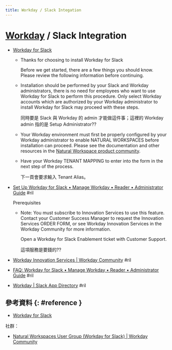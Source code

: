 ```yaml
---
title: Workday / Slack Integation
---
```

# [Workday](workday.md) / Slack Integration

  - [Workday for Slack](https://nw.myworkday.com/slack/install/)

      - Thanks for choosing to install Workday for Slack

        Before we get started, there are a few things you should know. Please review the following information before continuing.

      - Installation should be performed by your Slack and Workday administrators, there is no need for employees who want to use Workday for Slack to perform this procedure. Only select Workday accounts which are authorized by your Workday administrator to install Workday for Slack may proceed with these steps.

        同時要是 Slack 與 Workday 的 admin 才能做這件事；這裡的 Workday admin 指的是 Setup Administrator??

      - Your Workday environment must first be properly configured by your Workday administrator to enable NATURAL WORKSPACES before installation can proceed. Please see the documentation and other resources in the [Natural Workspace product community](https://community.workday.com/groups-product-user-group/3041).

      - Have your Workday TENANT MAPPING to enter into the form in the next step of the process.

        下一頁會要求輸入 Tenant Alias。

  - [Set Up Workday for Slack • Manage Workday • Reader • Administrator Guide](https://doc.workday.com/reader/3DMnG~27o049IYFWETFtTQ/0F9wQPlT42u24anUWi7rSg) #ril

    Prerequisites

      - Note: You must subscribe to Innovation Services to use this feature. Contact your Customer Success Manager to request the Innovation Services ORDER FORM, or see Workday Innovation Services in the Workday Community for more information.

        Open a Workday for Slack Enablement ticket with Customer Support.

        這項服務是要錢的??

  - [Workday Innovation Services \| Workday Community](https://community.workday.com/articles/409032) #ril

  - [FAQ: Workday for Slack • Manage Workday • Reader • Administrator Guide](https://doc.workday.com/reader/3DMnG~27o049IYFWETFtTQ/tS0_o73Nh0SdyRsQHkk4pw) #ril
  - [Workday \| Slack App Directory](https://kkbox.slack.com/apps/ABH43V9RN-workday) #ril

## 參考資料 {: #reference }

  - [Workday for Slack](https://nw.myworkday.com/slack/)

社群：

  - [Natural Workspaces User Group (Workday for Slack) | Workday Community](https://community.workday.com/groups-product-user-group/3041)

